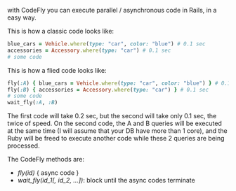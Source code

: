 with CodeFly you can execute parallel / asynchronous code in Rails, in a easy way.

This is how a classic code looks like:
```ruby
blue_cars = Vehicle.where(type: "car", color: "blue") # 0.1 sec
accessories = Accessory.where(type: "car") # 0.1 sec
# some code
```

This is how a flied code looks like:
```ruby
fly(:A) { blue_cars = Vehicle.where(type: "car", color: "blue") } # 0.1 sec
fly(:B) { accessories = Accessory.where(type: "car") } # 0.1 sec
# some code
wait_fly(:A, :B)
```

The first code will take 0.2 sec, but the second will take only 0.1 sec, the twice of speed. On the second code, the A and B queries will be executed at the same time (I will assume that your DB have more than 1 core), and the Ruby will be freed to execute another code while these 2 queries are being processed.

The CodeFly methods are:

* *fly(id)* { async code }
* *wait_fly(id_1[, id_2, …])*: block until the async codes terminate
